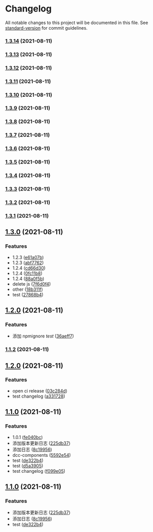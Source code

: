 # Changelog

All notable changes to this project will be documented in this file. See [standard-version](https://github.com/conventional-changelog/standard-version) for commit guidelines.

### [1.3.14](https://gitlab.codemao.cn/frontend/new-retail/dcc/dcc-tool-kit/compare/v1.3.13...v1.3.14) (2021-08-11)

### [1.3.13](https://gitlab.codemao.cn/frontend/new-retail/dcc/dcc-tool-kit/compare/v1.3.12...v1.3.13) (2021-08-11)

### [1.3.12](https://gitlab.codemao.cn/frontend/new-retail/dcc/dcc-tool-kit/compare/v1.3.11...v1.3.12) (2021-08-11)

### [1.3.11](https://gitlab.codemao.cn/frontend/new-retail/dcc/dcc-tool-kit/compare/v1.3.10...v1.3.11) (2021-08-11)

### [1.3.10](https://gitlab.codemao.cn/frontend/new-retail/dcc/dcc-tool-kit/compare/v1.3.9...v1.3.10) (2021-08-11)

### [1.3.9](https://gitlab.codemao.cn/frontend/new-retail/dcc/dcc-tool-kit/compare/v1.3.8...v1.3.9) (2021-08-11)

### [1.3.8](https://gitlab.codemao.cn/frontend/new-retail/dcc/dcc-tool-kit/compare/v1.3.7...v1.3.8) (2021-08-11)

### [1.3.7](https://gitlab.codemao.cn/frontend/new-retail/dcc/dcc-tool-kit/compare/v1.3.6...v1.3.7) (2021-08-11)

### [1.3.6](https://gitlab.codemao.cn/frontend/new-retail/dcc/dcc-tool-kit/compare/v1.3.5...v1.3.6) (2021-08-11)

### [1.3.5](https://gitlab.codemao.cn/frontend/new-retail/dcc/dcc-tool-kit/compare/v1.3.4...v1.3.5) (2021-08-11)

### [1.3.4](https://gitlab.codemao.cn/frontend/new-retail/dcc/dcc-tool-kit/compare/v1.3.3...v1.3.4) (2021-08-11)

### [1.3.3](https://gitlab.codemao.cn/frontend/new-retail/dcc/dcc-tool-kit/compare/v1.3.2...v1.3.3) (2021-08-11)

### [1.3.2](https://gitlab.codemao.cn/frontend/new-retail/dcc/dcc-tool-kit/compare/v1.3.1...v1.3.2) (2021-08-11)

### [1.3.1](https://gitlab.codemao.cn/frontend/new-retail/dcc/dcc-tool-kit/compare/v1.3.0...v1.3.1) (2021-08-11)

## [1.3.0](https://gitlab.codemao.cn/frontend/new-retail/dcc/dcc-tool-kit/compare/v1.2.2...v1.3.0) (2021-08-11)


### Features

* 1.2.3 ([e61a07b](https://gitlab.codemao.cn/frontend/new-retail/dcc/dcc-tool-kit/commit/e61a07b5a5dc93766f8bcfaa01d16bda83c9001f))
* 1.2.3 ([abf7762](https://gitlab.codemao.cn/frontend/new-retail/dcc/dcc-tool-kit/commit/abf776287563bd0cda14324bb8bb38b961f88972))
* 1.2.4 ([cd66d30](https://gitlab.codemao.cn/frontend/new-retail/dcc/dcc-tool-kit/commit/cd66d3077a38a0be481e65e1556220082ac85353))
* 1.2.4 ([0fc11b8](https://gitlab.codemao.cn/frontend/new-retail/dcc/dcc-tool-kit/commit/0fc11b84344bb47b28da69090d88f59271fff104))
* 1.2.4 ([88a0f5b](https://gitlab.codemao.cn/frontend/new-retail/dcc/dcc-tool-kit/commit/88a0f5bb029b85056a4c9ee750b090ccdf166214))
* delete js ([7f6d0f4](https://gitlab.codemao.cn/frontend/new-retail/dcc/dcc-tool-kit/commit/7f6d0f461597358ba077711119349724ab30b097))
* other ([18b311f](https://gitlab.codemao.cn/frontend/new-retail/dcc/dcc-tool-kit/commit/18b311fac25bbf00828eda34a1767e858fe38183))
* test ([27868b4](https://gitlab.codemao.cn/frontend/new-retail/dcc/dcc-tool-kit/commit/27868b40d0bc392f80612da884771d9f2f868d82))

## [1.2.0](https://gitlab.codemao.cn/frontend/new-retail/dcc/dcc-tool-kit/compare/v1.1.2...v1.2.0) (2021-08-11)


### Features

* 添加 npmignore _test_ ([36aeff7](https://gitlab.codemao.cn/frontend/new-retail/dcc/dcc-tool-kit/commit/36aeff7e89b95adef3e104a5c55a51211ddb7bdc))

### [1.1.2](https://gitlab.codemao.cn/frontend/new-retail/dcc/dcc-tool-kit/compare/v1.2.0...v1.1.2) (2021-08-11)

## [1.2.0](https://gitlab.codemao.cn/frontend/new-retail/dcc/dcc-tool-kit/compare/v1.1.0...v1.2.0) (2021-08-11)


### Features

* open ci release ([03c284d](https://gitlab.codemao.cn/frontend/new-retail/dcc/dcc-tool-kit/commit/03c284d115cdc008e12e06875c87043c9dfa66a3))
* test changelog ([a331728](https://gitlab.codemao.cn/frontend/new-retail/dcc/dcc-tool-kit/commit/a331728fa2e3a8a6ea597c03f2b1bdc9b66cdeeb))

## [1.1.0](https://gitlab.codemao.cn/frontend/new-retail/dcc/dcc-tool-kit/compare/v0.1.3...v1.1.0) (2021-08-11)


### Features

* 1.0.1 ([fe040bc](https://gitlab.codemao.cn/frontend/new-retail/dcc/dcc-tool-kit/commit/fe040bc7127a0575c0b8e528d311478dc44586f1))
* 添加版本更新日志 ([225db37](https://gitlab.codemao.cn/frontend/new-retail/dcc/dcc-tool-kit/commit/225db378465747f34194155badfa2ea9cc4abbfe))
* 添加日志 ([8c19956](https://gitlab.codemao.cn/frontend/new-retail/dcc/dcc-tool-kit/commit/8c19956716210a272c3042b95b9ffdc2188490ca))
* dcc-components ([5592e54](https://gitlab.codemao.cn/frontend/new-retail/dcc/dcc-tool-kit/commit/5592e54be747cd466937f1752c4dc7b16624ae2a))
* test ([de322b4](https://gitlab.codemao.cn/frontend/new-retail/dcc/dcc-tool-kit/commit/de322b4a197dd8283279a5106794c07fd6f996d4))
* test ([d5a3905](https://gitlab.codemao.cn/frontend/new-retail/dcc/dcc-tool-kit/commit/d5a3905d9d282a9501fe24ce4402ee08bd4972e3))
* test changelog ([f099e05](https://gitlab.codemao.cn/frontend/new-retail/dcc/dcc-tool-kit/commit/f099e052036acb09c3d649621c771cac0347c195))

## [1.1.0](https://gitlab.codemao.cn/frontend/new-retail/dcc/dcc-tool-kit/compare/v1.0.3...v1.1.0) (2021-08-11)


### Features

* 添加版本更新日志 ([225db37](https://gitlab.codemao.cn/frontend/new-retail/dcc/dcc-tool-kit/commit/225db378465747f34194155badfa2ea9cc4abbfe))
* 添加日志 ([8c19956](https://gitlab.codemao.cn/frontend/new-retail/dcc/dcc-tool-kit/commit/8c19956716210a272c3042b95b9ffdc2188490ca))
* test ([de322b4](https://gitlab.codemao.cn/frontend/new-retail/dcc/dcc-tool-kit/commit/de322b4a197dd8283279a5106794c07fd6f996d4))
